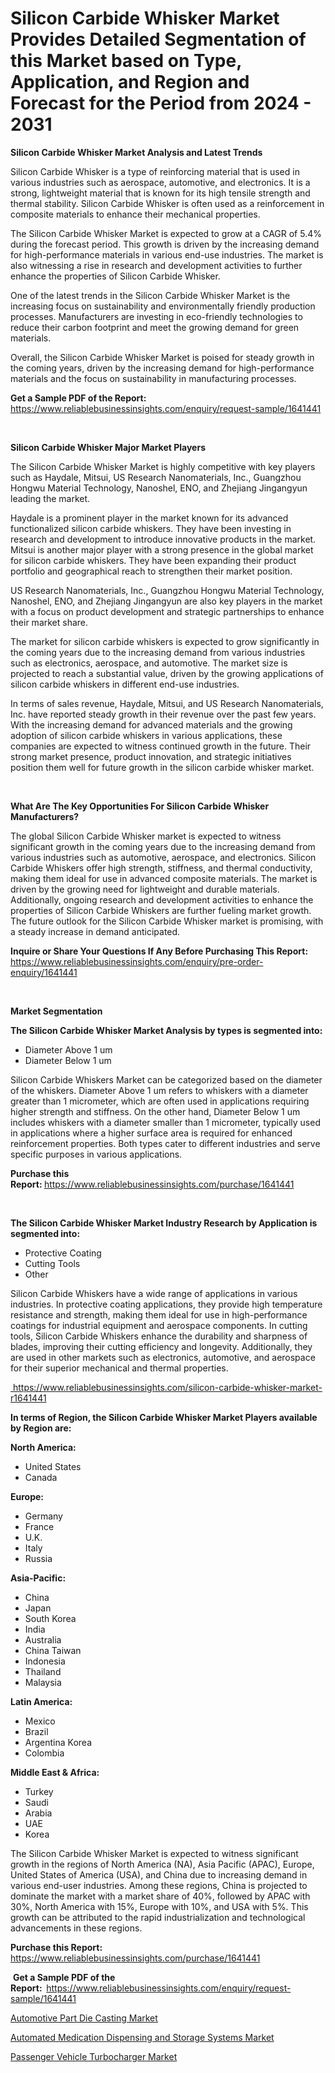 <p><h1>Silicon Carbide Whisker Market Provides Detailed Segmentation of this Market based on Type, Application, and Region and Forecast for the Period from 2024 - 2031</h1></p><p><strong>Silicon Carbide Whisker Market Analysis and Latest Trends</strong></p>
<p><p>Silicon Carbide Whisker is a type of reinforcing material that is used in various industries such as aerospace, automotive, and electronics. It is a strong, lightweight material that is known for its high tensile strength and thermal stability. Silicon Carbide Whisker is often used as a reinforcement in composite materials to enhance their mechanical properties.</p><p>The Silicon Carbide Whisker Market is expected to grow at a CAGR of 5.4% during the forecast period. This growth is driven by the increasing demand for high-performance materials in various end-use industries. The market is also witnessing a rise in research and development activities to further enhance the properties of Silicon Carbide Whisker.</p><p>One of the latest trends in the Silicon Carbide Whisker Market is the increasing focus on sustainability and environmentally friendly production processes. Manufacturers are investing in eco-friendly technologies to reduce their carbon footprint and meet the growing demand for green materials.</p><p>Overall, the Silicon Carbide Whisker Market is poised for steady growth in the coming years, driven by the increasing demand for high-performance materials and the focus on sustainability in manufacturing processes.</p></p>
<p><strong>Get a Sample PDF of the Report:&nbsp;</strong> <a href="https://www.reliablebusinessinsights.com/enquiry/request-sample/1641441">https://www.reliablebusinessinsights.com/enquiry/request-sample/1641441</a></p>
<p>&nbsp;</p>
<p><strong>Silicon Carbide Whisker Major Market Players</strong></p>
<p><p>The Silicon Carbide Whisker Market is highly competitive with key players such as Haydale, Mitsui, US Research Nanomaterials, Inc., Guangzhou Hongwu Material Technology, Nanoshel, ENO, and Zhejiang Jingangyun leading the market. </p><p>Haydale is a prominent player in the market known for its advanced functionalized silicon carbide whiskers. They have been investing in research and development to introduce innovative products in the market. Mitsui is another major player with a strong presence in the global market for silicon carbide whiskers. They have been expanding their product portfolio and geographical reach to strengthen their market position.</p><p>US Research Nanomaterials, Inc., Guangzhou Hongwu Material Technology, Nanoshel, ENO, and Zhejiang Jingangyun are also key players in the market with a focus on product development and strategic partnerships to enhance their market share. </p><p>The market for silicon carbide whiskers is expected to grow significantly in the coming years due to the increasing demand from various industries such as electronics, aerospace, and automotive. The market size is projected to reach a substantial value, driven by the growing applications of silicon carbide whiskers in different end-use industries.</p><p>In terms of sales revenue, Haydale, Mitsui, and US Research Nanomaterials, Inc. have reported steady growth in their revenue over the past few years. With the increasing demand for advanced materials and the growing adoption of silicon carbide whiskers in various applications, these companies are expected to witness continued growth in the future. Their strong market presence, product innovation, and strategic initiatives position them well for future growth in the silicon carbide whisker market.</p></p>
<p>&nbsp;</p>
<p><strong>What Are The Key Opportunities For Silicon Carbide Whisker Manufacturers?</strong></p>
<p><p>The global Silicon Carbide Whisker market is expected to witness significant growth in the coming years due to the increasing demand from various industries such as automotive, aerospace, and electronics. Silicon Carbide Whiskers offer high strength, stiffness, and thermal conductivity, making them ideal for use in advanced composite materials. The market is driven by the growing need for lightweight and durable materials. Additionally, ongoing research and development activities to enhance the properties of Silicon Carbide Whiskers are further fueling market growth. The future outlook for the Silicon Carbide Whisker market is promising, with a steady increase in demand anticipated.</p></p>
<p><strong>Inquire or Share Your Questions If Any Before Purchasing This Report:</strong> <a href="https://www.reliablebusinessinsights.com/enquiry/pre-order-enquiry/1641441">https://www.reliablebusinessinsights.com/enquiry/pre-order-enquiry/1641441</a></p>
<p>&nbsp;</p>
<p><strong>Market Segmentation</strong></p>
<p><strong>The Silicon Carbide Whisker Market Analysis by types is segmented into:</strong></p>
<p><ul><li>Diameter Above 1 um</li><li>Diameter Below 1 um</li></ul></p>
<p><p>Silicon Carbide Whiskers Market can be categorized based on the diameter of the whiskers. Diameter Above 1 um refers to whiskers with a diameter greater than 1 micrometer, which are often used in applications requiring higher strength and stiffness. On the other hand, Diameter Below 1 um includes whiskers with a diameter smaller than 1 micrometer, typically used in applications where a higher surface area is required for enhanced reinforcement properties. Both types cater to different industries and serve specific purposes in various applications.</p></p>
<p><strong>Purchase this Report:&nbsp;</strong><a href="https://www.reliablebusinessinsights.com/purchase/1641441">https://www.reliablebusinessinsights.com/purchase/1641441</a></p>
<p>&nbsp;</p>
<p><strong>The Silicon Carbide Whisker Market Industry Research by Application is segmented into:</strong></p>
<p><ul><li>Protective Coating</li><li>Cutting Tools</li><li>Other</li></ul></p>
<p><p>Silicon Carbide Whiskers have a wide range of applications in various industries. In protective coating applications, they provide high temperature resistance and strength, making them ideal for use in high-performance coatings for industrial equipment and aerospace components. In cutting tools, Silicon Carbide Whiskers enhance the durability and sharpness of blades, improving their cutting efficiency and longevity. Additionally, they are used in other markets such as electronics, automotive, and aerospace for their superior mechanical and thermal properties.</p></p>
<p><a href="https://www.reliablebusinessinsights.com/silicon-carbide-whisker-market-r1641441">&nbsp;https://www.reliablebusinessinsights.com/silicon-carbide-whisker-market-r1641441</a></p>
<p><strong>In terms of Region, the Silicon Carbide Whisker Market Players available by Region are:</strong></p>
<p>
    <p> <strong> North America: </strong>
        <ul>
            <li>United States</li>
            <li>Canada</li>
        </ul>
        </p> 
    <p> <strong> Europe: </strong>
        <ul>
            <li>Germany</li>
            <li>France</li>
            <li>U.K.</li>
            <li>Italy</li>
            <li>Russia</li>
        </ul>
        </p> 
    <p> <strong> Asia-Pacific: </strong>
        <ul>
            <li>China</li>
            <li>Japan</li>
            <li>South Korea</li>
            <li>India</li>
            <li>Australia</li>
            <li>China Taiwan</li>
            <li>Indonesia</li>
            <li>Thailand</li>
            <li>Malaysia</li>
        </ul>
        </p> 
    <p> <strong> Latin America: </strong>
        <ul>
            <li>Mexico</li>
            <li>Brazil</li>
            <li>Argentina Korea</li>
            <li>Colombia</li>
        </ul>
        </p> 
    <p> <strong> Middle East & Africa: </strong>
        <ul>
            <li>Turkey</li>
            <li>Saudi</li>
            <li>Arabia</li>
            <li>UAE</li>
            <li>Korea</li>
        </ul>
    </p>
    </p>
<p><p>The Silicon Carbide Whisker Market is expected to witness significant growth in the regions of North America (NA), Asia Pacific (APAC), Europe, United States of America (USA), and China due to increasing demand in various end-user industries. Among these regions, China is projected to dominate the market with a market share of 40%, followed by APAC with 30%, North America with 15%, Europe with 10%, and USA with 5%. This growth can be attributed to the rapid industrialization and technological advancements in these regions.</p></p>
<p><strong>Purchase this Report: </strong><a href="https://www.reliablebusinessinsights.com/purchase/1641441">https://www.reliablebusinessinsights.com/purchase/1641441</a></p>
<p>&nbsp;<strong>Get a Sample PDF of the Report:&nbsp;&nbsp;</strong><a href="https://www.reliablebusinessinsights.com/enquiry/request-sample/1641441">https://www.reliablebusinessinsights.com/enquiry/request-sample/1641441</a></p>
<p><strong></strong></p>
<p><p><a href="https://medium.com/@alexander.bell98078/insights-into-the-automotive-part-die-casting-industry-market-financial-status-market-size-and-89df15f6e0d4">Automotive Part Die Casting Market</a></p><p><a href="https://github.com/xvyfpyhu18/Market-Research-Report-List-1/blob/main/automated-medication-dispensing-and-storage-systems-market.md">Automated Medication Dispensing and Storage Systems Market</a></p><p><a href="https://medium.com/@kathleenjacksond65/passenger-vehicle-turbocharger-market-forecasts-market-trends-and-impact-analysis-2024-2031-6c9dae9b50ae">Passenger Vehicle Turbocharger Market</a></p></p>